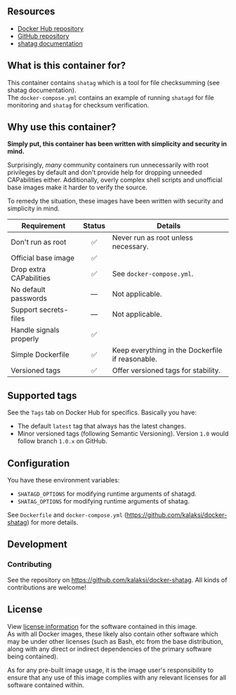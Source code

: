 
## Resources
- [Docker Hub repository](https://registry.hub.docker.com/u/kalaksi/shatag/)
- [GitHub repository](https://github.com/kalaksi/docker-shatag)
- [shatag documentation](https://bitbucket.org/maugier/shatag)

## What is this container for?
This container contains ```shatag``` which is a tool for file checksumming (see shatag documentation).  
The ```docker-compose.yml``` contains an example of running ```shatagd``` for file monitoring and ```shatag``` for checksum verification.  

## Why use this container?
**Simply put, this container has been written with simplicity and security in mind.**

Surprisingly, _many_ community containers run unnecessarily with root privileges by default and don't provide help for dropping unneeded CAPabilities either.
Additionally, overly complex shell scripts and unofficial base images make it harder to verify the source.  

To remedy the situation, these images have been written with security and simplicity in mind.  

|Requirement              |Status|Details|
|-------------------------|:----:|-------|
|Don't run as root        |✅    | Never run as root unless necessary.|
|Official base image      |✅    | |
|Drop extra CAPabilities  |✅    | See ```docker-compose.yml```. |
|No default passwords     |—      | Not applicable. |
|Support secrets-files    |—     | Not applicable. |
|Handle signals properly  |✅    | |
|Simple Dockerfile        |✅    | Keep everything in the Dockerfile if reasonable.|
|Versioned tags           |✅    | Offer versioned tags for stability.|

## Supported tags
See the ```Tags``` tab on Docker Hub for specifics. Basically you have:
- The default ```latest``` tag that always has the latest changes.
- Minor versioned tags (following Semantic Versioning). Version ```1.0``` would follow branch ```1.0.x``` on GitHub.

## Configuration
You have these environment variables:
- ```SHATAGD_OPTIONS``` for modifying runtime arguments of shatagd.  
- ```SHATAG_OPTIONS``` for modifying runtime arguments of shatag.  
  
See ```Dockerfile``` and ```docker-compose.yml``` (<https://github.com/kalaksi/docker-shatag>) for more details.  

## Development

### Contributing
See the repository on <https://github.com/kalaksi/docker-shatag>.
All kinds of contributions are welcome!

## License
View [license information](https://github.com/kalaksi/docker-shatag/blob/master/LICENSE) for the software contained in this image.  
As with all Docker images, these likely also contain other software which may be under other licenses (such as Bash, etc from the base distribution, along with any direct or indirect dependencies of the primary software being contained).  
  
As for any pre-built image usage, it is the image user's responsibility to ensure that any use of this image complies with any relevant licenses for all software contained within.
